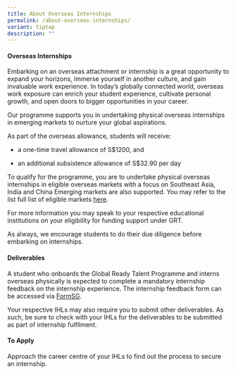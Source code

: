 ```yaml
---
title: About Overseas Internships
permalink: /about-overseas-internships/
variant: tiptap
description: ""
---
```

<h4>Overseas Internships</h4>
<p>Embarking on an overseas attachment or internship is a great opportunity
to expand your horizons, immerse yourself in another culture, and gain
invaluable work experience. In today’s globally connected world, overseas
work exposure can enrich your student experience, cultivate personal growth,
and open doors to bigger opportunities in your career.</p>
<p>Our programme supports you in undertaking physical overseas internships
in emerging markets to nurture your global aspirations.</p>
<p>As part of the overseas allowance, students will receive:</p>
<ul data-tight="true" class="tight">
<li>
<p>a one-time travel allowance of S$1200, and</p>
</li>
<li>
<p>an additional subsistence allowance of S$32.90 per day</p>
</li>
</ul>
<p>To qualify for the programme, you are to undertake physical overseas internships
in eligible overseas markets with a focus on Southeast Asia, India and
China Emerging markets are also supported. You may refer to the list full
list of eligible markets <a href="https://www.beglobalready.gov.sg/eligible-markets/" rel="noopener nofollow" target="_blank">here</a>.</p>
<p>For more information you may speak to your respective educational institutions
on your eligibility for funding support under GRT.</p>
<p>As always, we encourage students to do their due diligence before embarking
on internships.</p>
<h4>Deliverables</h4>
<p>A student who onboards the Global Ready Talent Programme and interns overseas
physically is expected to complete a mandatory internship feedback on the
internship experience. The internship feedback form can be accessed via
<a href="https://form.gov.sg/60a790d4b8a63000112cd90f" rel="noopener noreferrer nofollow" target="_blank">FormSG</a>.</p>
<p>Your respective IHLs may also require you to submit other deliverables.
As such, be sure to check with your IHLs for the deliverables to be submitted
as part of internship fulfilment.</p>
<h4>To Apply</h4>
<p>Approach the career centre of your IHLs to find out the process to secure
an internship.</p>
<p></p>
<p></p>